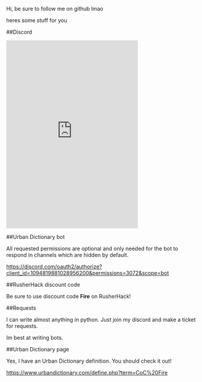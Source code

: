 Hi, be sure to follow me on github lmao

heres some stuff for you


##Discord

<iframe src="https://discord.com/widget?id=1051017522939445248&theme=dark" width="350" height="500" allowtransparency="true" frameborder="0" sandbox="allow-popups allow-popups-to-escape-sandbox allow-same-origin allow-scripts">
</iframe>


##Urban Dictionary bot

All requested permissions are optional and only needed for the bot to respond in channels which are hidden by default.

https://discord.com/oauth2/authorize?client_id=1094819881028956200&permissions=3072&scope=bot


##RusherHack discount code

Be sure to use discount code **Fire** on RusherHack!


##Requests

I can write almost anything in python. Just join my discord and make a ticket for requests.

Im best at writing bots.


##Urban Dictionary page

Yes, I have an Urban Dictionary definition. You should check it out!

https://www.urbandictionary.com/define.php?term=CoC%20Fire
